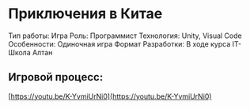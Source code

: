 # Приключения в Китае

Тип работы: Игра
Роль: Программист
Технология: Unity, Visual Code
Особенности: Одиночная игра
Формат Разработки: В ходе курса IT-Школа Алтан

## Игровой процесс:

[https://youtu.be/K-YvmiUrNi0](https://youtu.be/K-YvmiUrNi0)